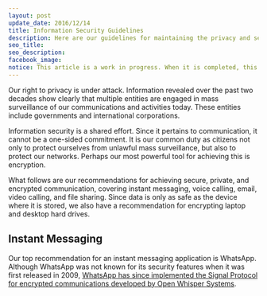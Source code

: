 ```yaml
---
layout: post
update_date: 2016/12/14
title: Information Security Guidelines
description: Here are our guidelines for maintaining the privacy and security of our digital communications, including a list of recommended apps and tools.
seo_title:
seo_description:
facebook_image:
notice: This article is a work in progress. When it is completed, this notice will be removed.
---
```


Our right to privacy is under attack. Information revealed over the past two decades show clearly that multiple entities are engaged in mass surveillance of our communications and activities today. These entities include governments and international corporations.

Information security is a shared effort. Since it pertains to communication, it cannot be a one-sided commitment. It is our common duty as citizens not only to protect ourselves from unlawful mass surveillance, but also to protect our networks. Perhaps our most powerful tool for achieving this is encryption.

What follows are our recommendations for achieving secure, private, and encrypted communication, covering instant messaging, voice calling, email, video calling, and file sharing. Since data is only as safe as the device where it is stored, we also have a recommendation for encrypting laptop and desktop hard drives.

## Instant Messaging

Our top recommendation for an instant messaging application is WhatsApp. Although WhatsApp was not known for its security features when it was first released in 2009, [WhatsApp has since implemented the Signal Protocol for encrypted communications developed by Open Whisper Systems](https://whispersystems.org/blog/whatsapp-complete/).
